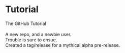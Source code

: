# Tutorial
The GitHub Tutorial<br>
<br>
A new repo, and a newbie user.<br>
Trouble is sure to ensue.
<br>
Created a tag/release for a mythical alpha pre-release.

